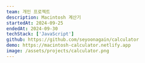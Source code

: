 ```yaml
---
team: 개인 프로젝트
description: Macintosh 계산기
startedAt: 2024-09-25
endedAt: 2024-09-30
techStack: ['JavaScript']
github: https://github.com/seyoonagain/calculator
demo: https://macintosh-calculator.netlify.app
image: /assets/projects/calculator.png
---
```

